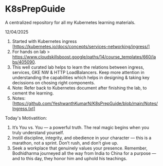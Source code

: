 # K8sPrepGuide
A centralized repository for all my Kubernetes learning materials.

12/04/2025
1. Started with Kubernetes ingress [https://kubernetes.io/docs/concepts/services-networking/ingress/]
2. For hands on lab > https://www.cloudskillsboost.google/paths/14/course_templates/660/labs/405090.
3. This well curated lab helps to learn the relations between ingress, services, GKE NW & HTTP LoadBalancers. Keep more attention in understanding the capabilities which helps in designing & taking key decissions on chosing right components.
4. Note: Refer back to Kubernetes document after finishing the lab, to cement the learning.
5. Notes: [https://github.com/YeshwanthKumarN/K8sPrepGuide/blob/main/Notes/Ingress.txt]

Today's Motivatition:
1. It’s You vs. You — a powerful truth. The real magic begins when you truly understand yourself.
2. Instill discipline, integrity, and obedience in your character — this is a marathon, not a sprint. Don’t rush, and don’t give up.
3. Seek a workplace that genuinely values your presence. Remember, Bodhidharma journeyed all the way from India to China for a purpose — and to this day, they honor him and uphold his teachings.
